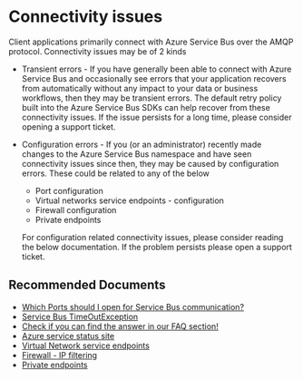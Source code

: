 <properties
  pagetitle="Connectivity issues"
  description="connectivity issues"
  service="microsoft.servicebus"
  resource="namespaces"
  ms.author="chiragpa,aschhab"
  selfhelptype="Generic"
  supporttopicids="32633395"
  resourcetags=""
  productpesids="13186"
  cloudenvironments="public,blackforest,fairfax,mooncake,usnat,ussec"
  articleid="964de064-b70b-4486-b3c6-7fc620cc7e14"
  ownershipid="AzureMessaging_Common" />
# Connectivity issues

Client applications primarily connect with Azure Service Bus over the AMQP protocol. Connectivity issues may be of 2 kinds 

* Transient errors - If you have generally been able to connect with Azure Service Bus and occasionally see errors that your application recovers from automatically without any impact to your data or business workflows, then they may be transient errors. The default retry policy built into the Azure Service Bus SDKs can help recover from these connectivity issues. If the issue persists for a long time, please consider opening a support ticket.

* Configuration errors -  If you (or an administrator) recently made changes to the Azure Service Bus namespace and have seen connectivity issues since then, they may be caused by configuration errors. These could be related to any of the below 
   * Port configuration
   * Virtual networks service endpoints - configuration
   * Firewall configuration
   * Private endpoints

   For configuration related connectivity issues, please consider reading the below documentation. If the problem persists please open a support ticket.

## **Recommended Documents**

* [Which Ports should I open for Service Bus communication?](https://msdn.microsoft.com/library/mt723402.aspx)<br>
* [Service Bus TimeOutException](https://stackoverflow.com/questions/15345956/azure-service-bus-timeout)<br>
* [Check if you can find the answer in our FAQ section!](https://azure.microsoft.com/documentation/articles/service-bus-faq/)<br>
* [Azure service status site](https://azure.microsoft.com/status/)<br>
* [Virtual Network service endpoints](https://docs.microsoft.com/azure/service-bus-messaging/service-bus-service-endpoints)<br>
* [Firewall - IP filtering](https://docs.microsoft.com/azure/service-bus-messaging/service-bus-ip-filtering)<br>
* [Private endpoints](https://docs.microsoft.com/azure/service-bus-messaging/private-link-service)<br>